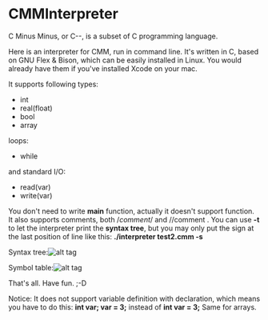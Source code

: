 CMMInterpreter
==============
C Minus Minus, or C--, is a subset of C programming language.

Here is an interpreter for CMM, run in command line. It's written in C, based on GNU Flex &amp; Bison, which can be easily installed in Linux. You would already have them if you've installed Xcode on your mac.

It supports following types:
* int
* real(float)
* bool
* array

loops:
* while

and standard I/O:
* read(var)
* write(var)

You don't need to write **main** function, actually it doesn't support function. It also supports comments, both /*comment*/ and //comment .
You can use **-t** to let the interpreter print the **syntax tree**, but you may only put the sign at the last position of line like this: **./interpreter test2.cmm -s**

Syntax tree:![alt tag](https://raw.github.com/hukun01/CMMInterpreter/master/syntax%20Tree%20of%20test1.png)

Symbol table:![alt tag](https://raw.github.com/hukun01/CMMInterpreter/master/symbol%20Table%20of%20test1.png)

That's all.  Have fun. ;-D

Notice: It does not support variable definition with declaration, which means you have to do this: **int var; var = 3;** instead of **int var = 3;** Same for arrays.